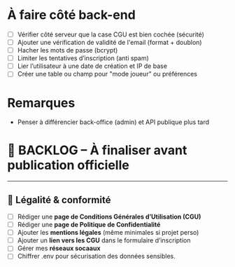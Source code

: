 # À faire côté back-end

- [ ] Vérifier côté serveur que la case CGU est bien cochée (sécurité)
- [ ] Ajouter une vérification de validité de l'email (format + doublon)
- [ ] Hacher les mots de passe (bcrypt)
- [ ] Limiter les tentatives d’inscription (anti spam)
- [ ] Lier l’utilisateur à une date de création et IP de base
- [ ] Créer une table ou champ pour "mode joueur" ou préférences

# Remarques

- Penser à différencier back-office (admin) et API publique plus tard


# 🧾 BACKLOG – À finaliser avant publication officielle

---

## 🔐 Légalité & conformité

- [ ] Rédiger une **page de Conditions Générales d’Utilisation (CGU)**
- [ ] Rédiger une **page de Politique de Confidentialité**
- [ ] Ajouter les **mentions légales** (même minimales si projet perso)
- [ ] Ajouter un **lien vers les CGU** dans le formulaire d’inscription
- [ ] Gérer mes **réseaux socaaux** 
- [ ] Chiffrer .env pour sécurisation des données sensibles.